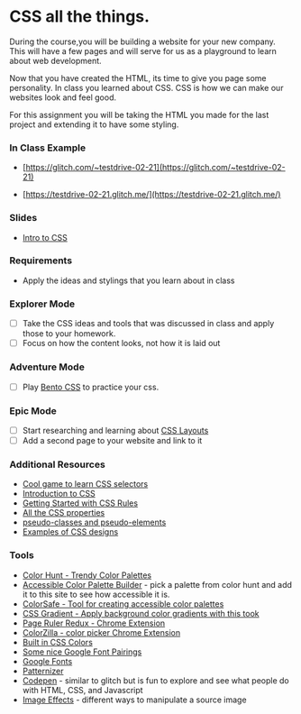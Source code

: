 # CSS all the things.

During the course,you will be building a website for your new company. This will have a few pages and will serve for us as a playground to learn about web development.

Now that you have created the HTML, its time to give you page some personality. In class you learned about CSS. CSS is how we can make our websites look and feel good.

For this assignment you will be taking the HTML you made for the last project and extending it to have some styling.

### In Class Example
- [https://glitch.com/~testdrive-02-21](https://glitch.com/~testdrive-02-21)

- [https://testdrive-02-21.glitch.me/](https://testdrive-02-21.glitch.me/)

### Slides

- [Intro to CSS](https://slides.com/lizthrilla/test-drive-css#/)

### Requirements

- Apply the ideas and stylings that you learn about in class

### Explorer Mode

- [ ] Take the CSS ideas and tools that was discussed in class and apply those to your homework.
- [ ] Focus on how the content looks, not how it is laid out

### Adventure Mode

- [ ] Play [Bento CSS](https://flukeout.github.io/) to practice your css.

### Epic Mode

- [ ] Start researching and learning about [CSS Layouts](https://handbook.suncoast.io/lessons/css-layout)
- [ ] Add a second page to your website and link to it

### Additional Resources

- [Cool game to learn CSS selectors](https://flukeout.github.io/)
- [Introduction to CSS](https://developer.mozilla.org/en-US/docs/Learn/CSS/Introduction_to_CSS)
- [Getting Started with CSS Rules](https://developer.mozilla.org/en-US/docs/Learn/Getting_started_with_the_web/CSS_basics#Anatomy_of_a_CSS_ruleset)
- [All the CSS properties](https://developer.mozilla.org/en-US/docs/Web/CSS/Reference#Keyword_index)
- [pseudo-classes and pseudo-elements](https://developer.mozilla.org/en-US/docs/Learn/CSS/Introduction_to_CSS/Pseudo-classes_and_pseudo-elements)
- [Examples of CSS designs](http://www.csszengarden.com/)

### Tools
- [Color Hunt - Trendy Color Palettes](https://colorhunt.co/)
- [Accessible Color Palette Builder](https://toolness.github.io/accessible-color-matrix/) - pick a palette from color hunt and add it to this site to see how accessible it is.
- [ColorSafe - Tool for creating accessible color palettes](http://colorsafe.co/)
- [CSS Gradient - Apply background color gradients with this took](https://cssgradient.io/)
- [Page Ruler Redux - Chrome Extension](https://chrome.google.com/webstore/detail/page-ruler-redux/giejhjebcalaheckengmchjekofhhmal?hl=en)
- [ColorZilla - color picker Chrome Extension](https://chrome.google.com/webstore/detail/colorzilla/bhlhnicpbhignbdhedgjhgdocnmhomnp?hl=en)
- [Built in CSS Colors](https://developer.mozilla.org/en-US/docs/Web/CSS/color_value)
- [Some nice Google Font Pairings](http://femmebot.github.io/google-type/)
- [Google Fonts](https://fonts.google.com/)
- [Patternizer](https://patternizer.com/ydjm)
- [Codepen](https://codepen.io) - similar to glitch but is fun to explore and see what people do with HTML, CSS, and Javascript
- [Image Effects](https://bennettfeely.com/image-effects/) - different ways to manipulate a source image

